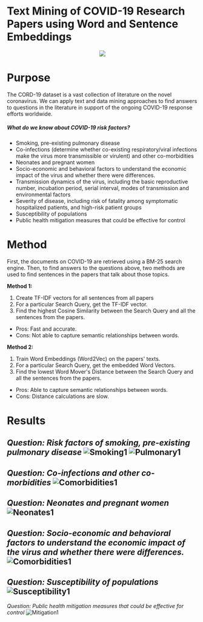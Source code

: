 # Text Mining of COVID-19 Research Papers using Word and Sentence Embeddings
<p align="center">
	<img src="https://www.lsvbw.de/wp-content/uploads/2020/02/2802_Corona.jpg">
</p>

# Purpose
The CORD-19 dataset is a vast collection of literature on the novel coronavirus. We can apply text and data mining approaches to find answers to questions in the literature in support of the ongoing COVID-19 response efforts worldwide.

##### What do we know about COVID-19 risk factors?
  - Smoking, pre-existing pulmonary disease
  - Co-infections (determine whether co-existing respiratory/viral infections make the virus more transmissible or virulent) and other co-morbidities
  - Neonates and pregnant women
  - Socio-economic and behavioral factors to understand the economic impact of the virus and whether there were differences.
  - Transmission dynamics of the virus, including the basic reproductive number, incubation period, serial interval, modes of transmission and environmental factors
  - Severity of disease, including risk of fatality among symptomatic hospitalized patients, and high-risk patient groups
  - Susceptibility of populations
  - Public health mitigation measures that could be effective for control


# Method
First, the documents on COVID-19 are retrieved using a BM-25 search engine. Then, to find answers to the questions above, two methods are used to find sentences in the papers that talk about those topics.

**Method 1:**
1. Create TF-IDF vectors for all sentences from all papers
2. For a particular Search Query, get the TF-IDF vector.
3. Find the highest Cosine Similarity between the Search Query and all the sentences from the papers.

 - Pros: Fast and accurate.
 - Cons: Not able to capture semantic relationships between words.

**Method 2:**
1. Train Word Embeddings (Word2Vec) on the papers' texts.
2. For a particular Search Query, get the embedded Word Vectors.
3. Find the lowest Word Mover's Distance between the Search Query and all the sentences from the papers.

 - Pros: Able to capture semantic relationships between words.
 - Cons: Distance calculations are slow.

# Results

*Question: Risk factors of smoking, pre-existing pulmonary disease*
![Smoking1](https://raw.githubusercontent.com/tchanda90/cord-19/master/img/smoking1.png)
![Pulmonary1](https://raw.githubusercontent.com/tchanda90/cord-19/master/img/pulmonary1.png)
---
*Question: Co-infections and other co-morbidities*
![Comorbidities1](https://raw.githubusercontent.com/tchanda90/cord-19/master/img/comorbidities1.png)
---
*Question: Neonates and pregnant women*
![Neonates1](https://raw.githubusercontent.com/tchanda90/cord-19/master/img/neonates1.png)
---
*Question: Socio-economic and behavioral factors to understand the economic impact of the virus and whether there were differences.*
![Comorbidities1](https://raw.githubusercontent.com/tchanda90/cord-19/master/img/comorbidities1.png)
---
*Question: Susceptibility of populations*
![Susceptibility1](https://raw.githubusercontent.com/tchanda90/cord-19/master/img/susceptibility1.png)
---
*Question: Public health mitigation measures that could be effective for control*
![Mitigation1](https://raw.githubusercontent.com/tchanda90/cord-19/master/img/mitigation1.png)

 